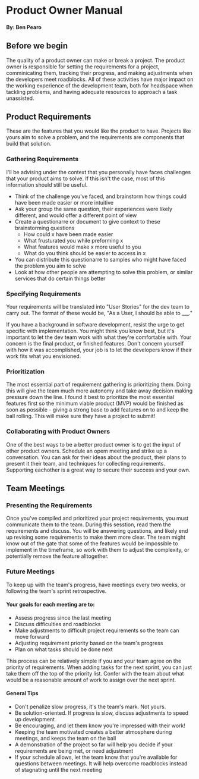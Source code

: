 # Product Owner Manual
#### By: Ben Pearo

## Before we begin
The quality of a product owner can make or break a project. The product owner is responsible for setting the requirements for a project, comminicating them, tracking their progress, and making adjustments when the developers meet roadblocks. All of these activities have major impact on the working experience of the development team, both for headspace when tackling problems, and having adequate resources to approach a task unassisted.

## Product Requirements
These are the features that you would like the product to have. Projects like yours aim to solve a problem, and the requirements are components that build that solution.

### Gathering Requirements
I'll be advising under the context that you personally have faces challenges that your product aims to solve. If this isn't the case, most of this information should still be useful.
* Think of the challenge you've faced, and brainstorm how things could have been made easier or more intuitive
* Ask your group the same question, their experiences were likely different, and would offer a different point of view
* Create a questionarre or document to give context to these brainstorming questions
  * How could x have been made easier
  * What frusturated you while preforming x
  * What features would make x more useful to you
  * What do you think should be easier to access in x
* You can distribute this questionarre to samples who might have faced the problem you aim to solve
* Look at how other people are attempting to solve this problem, or similar services that do certain things better

### Specifying Requirements
Your requirements will be translated into "User Stories" for the dev team to carry out. The format of these would be, "As a User, I should be able to ___."

If you have a background in software development, resist the urge to get specific with implementation. You might think you know best, but it's important to let the dev team work with what they're comfortable with. Your concern is the final product, or finished features. Don't concern yourself with how it was accomplished, your job is to let the developers know if their work fits what you envisioned.

### Prioritization
The most essential part of requirement gathering is prioritizing them. Doing this will give the team much more autonomy and take away decision making pressure down the line.
I found it best to prioritize the most essential features first so the minimum viable product (MVP) would be finished as soon as possible - giving a strong base to add features on to and keep the ball rolling. This will make sure they have a project to submit!

### Collaborating with Product Owners
One of the best ways to be a better product owner is to get the input of other product owners. Schedule an opem meeting and strike up a conversation. You can ask for their ideas about the product, their plans to present it their team, and techniques for collecting requirements. Supporting eachother is a great way to secure their success and your own.

## Team Meetings
### Presenting the Requirements
Once you've compiled and prioritized your project requirements, you must communicate them to the team. During this sesstion, read them the requirements and discuss. You will be answering questions, and likely end up revising some requirements to make them more clear. The team might know out of the gate that some of the features would be impossible to implement in the timeframe, so work with them to adjust the complexity, or potentially remove the feature alltogether.

### Future Meetings
To keep up with the team's progress, have meetings every two weeks, or following the team's sprint retrospective.

#### Your goals for each meeting are to:
* Assess progress since the last meeting
* Discuss difficulties and roadblocks
* Make adjustments to difficult project requirements so the team can move forward
* Adjusting requirement priority based on the team's progress
* Plan on what tasks should be done next

This process can be relatively simple if you and your team agree on the priority of requirements. When adding tasks for the next sprint, you can just take them off the top of the priority list. Confer with the team about what would be a reasonable amount of work to assign over the next sprint.

#### General Tips
* Don't penalize slow progress, it's the team's mark. Not yours.
* Be solution-oriented. If progress is slow, discuss adjustments to speed up development
* Be encouraging, and let them know you're impressed with their work!
 * Keeping the team motivated creates a better atmosphere during meetings, and keeps the team on the ball
* A demonstration of the project so far will help you decide if your requirements are being met, or need adjustment
* If your schedule allows, let the team know that you're available for questions between meetings. It will help overcome roadblocks instead of stagnating until the next meeting
